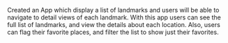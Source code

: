 Created an App which display a list of landmarks and users will be able to navigate to detail views of each landmark.
With this app users can see the full list of landmarks, and view the details about each location.
Also, users can flag their favorite places, and filter the list to show just their favorites.

